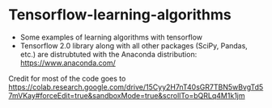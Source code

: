 # Tensorflow-learning-algorithms
- Some examples of learning algorithms with tensorflow
- Tensorflow 2.0 library along with all other packages (SciPy, Pandas, etc.) are distrubtuted with the Anaconda distribution: https://www.anaconda.com/


Credit for most of the code goes to https://colab.research.google.com/drive/15Cyy2H7nT40sGR7TBN5wBvgTd57mVKay#forceEdit=true&sandboxMode=true&scrollTo=bQRLq4M1k1jm

